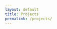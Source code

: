 ```yaml
---
layout: default
title: Projects
permalink: /projects/
---
```


<head>
    <style>
        /* Styles de base cohérents avec l'exemple */
        body {
            font-family: "Georgia", serif;
            line-height: 1.7;
            margin: 0;
            padding: 0 1rem;
        }

        main {
            max-width: 900px;
            margin: auto;
        }

        .page-header {
            text-align: center;
            margin: 3rem 0;
        }

        h1 {
            font-weight: 400;
            text-transform: uppercase;
            letter-spacing: 0.05em;
            border-bottom: 1px solid #111;
            padding-bottom: 0.3em;
            margin: 0 auto 2rem;
            font-size: 2.2rem;
            display: inline-block;
        }

        /* Grille de projets */
        .projects-grid {
            display: grid;
            grid-template-columns: repeat(auto-fit, minmax(280px, 1fr));
            gap: 2rem;
            padding-bottom: 4rem;
        }

        /* Carte de projet */
        .project-card {
            background: white;
            padding: 1.5rem;
            border: 1px solid #e0e0e0;
            transition: all 0.4s cubic-bezier(0.165, 0.84, 0.44, 1);
            position: relative;
            overflow: hidden;
            cursor: pointer;
        }

        .project-card::before {
            content: '';
            position: absolute;
            top: 0;
            left: 0;
            width: 100%;
            height: 100%;
            background: linear-gradient(135deg, rgba(0,0,0,0.02) 0%, rgba(0,0,0,0.05) 100%);
            opacity: 0;
            transition: opacity 0.3s ease;
        }

        .project-card:hover {
            transform: translateY(-5px);
            box-shadow: 0 10px 30px rgba(0,0,0,0.08);
        }

        .project-card:hover::before {
            opacity: 1;
        }

        .project-title {
            font-size: 1.4rem;
            margin: 0 0 1rem 0;
            position: relative;
            transition: color 0.3s ease;
        }

        .project-card:hover .project-title {
            color: #111;
        }

        .project-description {
            color: #444;
            margin-bottom: 1.2rem;
            transition: color 0.3s ease;
        }

        .project-card:hover .project-description {
            color: #333;
        }

        .project-tags {
            display: flex;
            flex-wrap: wrap;
            gap: 0.5rem;
        }

        .project-tag {
            font-size: 0.75rem;
            padding: 0.3rem 0.6rem;
            background: #f0f0f0;
            border-radius: 2px;
            text-transform: uppercase;
            letter-spacing: 0.05em;
            transition: all 0.3s ease;
        }

        .project-card:hover .project-tag {
            background: #e0e0e0;
        }

        /* Animation d'entrée */
        .project-card {
            opacity: 0;
            transform: translateY(30px);
            transition: all 0.6s ease-out;
        }

        .project-card.visible {
            opacity: 1;
            transform: none;
        }

        /* Responsive */
        @media (max-width: 600px) {
            .projects-grid {
                grid-template-columns: 1fr;
            }
        }

        .cool-title {
         font-size: 2em;
         }
    </style>
</head>
<body>
    <main>
        <div class="page-header">
            <p class="cool-title">Engineering Projects</p>
            <p>
            Here you can find some of my main engineering projects, both finished and still in progress. This page is different from the Posts page because it only shows selected important projects. If you want to see more, including smaller or test projects, you can check the <a href="{{ site.baseurl }}/archive">Posts archive</a>.</p>
            
            </div>

      

        <div class="projects-grid">
            <!-- Les projets seront injectés par JS -->
        </div>
    </main>

<script>
    // Données des projets
    const projects = [
        {
            title: "Autonomous Flying Wing",
            description: "Flying Wing and Computer Vision",
            tags: ["Embedded AI", "Aerospace", "Computer Vision"]
        },
        {
            title: "Water Leak Detection",
            description: "Distributed water leak detection based on harmonic analysis.",
            tags: ["Signal Processing", "ML - SVM", "Embedded systems"]
        },
    ];

    // Génération des projets
    const generateProjects = () => {
        const grid = document.querySelector('.projects-grid');
        projects.forEach((project, index) => {
            const card = document.createElement('div');
            card.className = 'project-card';
            card.style.transitionDelay = `${index * 0.1}s`;
            card.innerHTML = `
                <h3 class="project-title">${project.title}</h3>
                <p class="project-description">${project.description}</p>
                <div class="project-tags">
                    ${project.tags.map(tag => `<span class="project-tag">${tag}</span>`).join('')}
                </div>
            `;
            grid.appendChild(card);
        });
    };

    // Observer pour animations
    const initObserver = () => {
        const observer = new IntersectionObserver((entries) => {
            entries.forEach(entry => {
                if (entry.isIntersecting) {
                    entry.target.classList.add('visible');
                }
            });
        }, { threshold: 0.1 });

        document.querySelectorAll('.project-card').forEach(card => {
            observer.observe(card);
        });
    };

    // Initialisation
    document.addEventListener('DOMContentLoaded', () => {
        generateProjects();
        setTimeout(initObserver, 100); // Laisse le temps au DOM de se charger
    });
</script>
</body>